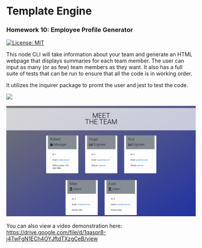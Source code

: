 # Template Engine

### Homework 10: Employee Profile Generator

[![License: MIT](https://img.shields.io/badge/License-MIT-yellow.svg)](https://opensource.org/licenses/MIT)

This node CLI will take information about your team and generate an HTML webpage that displays summaries for each team member. The user can input as many (or as few) team members as they want.  It also has a full suite of tests that can be run to ensure that all the code is in working order. 

It utilizes the inquirer package to promt the user and jest to test the code. 

![](https://github.com/motoroboto/templateengine/blob/main/assets/screenshot.gif)

<img src="https://github.com/motoroboto/templateengine/blob/main/assets/screenshot.png">

You can also view a video demonstration here: https://drive.google.com/file/d/1qaspr8-j4TwFgN1ECh4OYJftdTXzgCeB/view